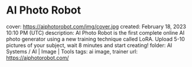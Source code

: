 # AI Photo Robot

cover: https://aiphotorobot.com/img/cover.jpg
created: February 18, 2023 10:10 PM (UTC)
description: AI Photo Robot is the first complete online AI photo generator using a new training technique called LoRA. Upload 5-10 pictures of your subject, wait 8 minutes and start creating!
folder: AI Systems / AI | Image | Tools
tags: ai image, trainer
url: https://aiphotorobot.com/
